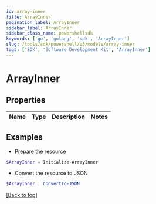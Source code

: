 ```yaml
---
id: array-inner
title: ArrayInner
pagination_label: ArrayInner
sidebar_label: ArrayInner
sidebar_class_name: powershellsdk
keywords: ['go', 'golang', 'sdk', 'ArrayInner'] 
slug: /tools/sdk/powershell/v3/models/array-inner
tags: ['SDK', 'Software Development Kit', 'ArrayInner']
---
```



# ArrayInner

## Properties

Name | Type | Description | Notes
------------ | ------------- | ------------- | -------------

## Examples

- Prepare the resource
```powershell
$ArrayInner = Initialize-ArrayInner 
```

- Convert the resource to JSON
```powershell
$ArrayInner | ConvertTo-JSON
```


[[Back to top]](#) 


